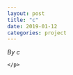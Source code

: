 ```yaml
---
layout: post
title: "c"
date: 2019-01-12
categories: project
---
```


*By c*

<html>
  <head>

  </head>
  <body>
    <p style="margin-top: 0">
      
    </p>
  </body>
</html>
